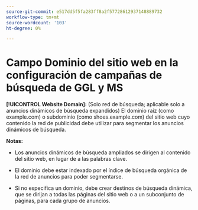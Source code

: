 ```yaml
---
source-git-commit: e517dd5f5fa283ff8a2f57728612937148889732
workflow-type: tm+mt
source-wordcount: '103'
ht-degree: 0%

---
```

# Campo Dominio del sitio web en la configuración de campañas de búsqueda de GGL y MS

**[!UICONTROL Website Domain]:** (Solo red de búsqueda; aplicable solo a anuncios dinámicos de búsqueda expandidos) El dominio raíz (como example.com) o subdominio (como shoes.example.com) del sitio web cuyo contenido la red de publicidad debe utilizar para segmentar los anuncios dinámicos de búsqueda.

**Notas:**

* Los anuncios dinámicos de búsqueda ampliados se dirigen al contenido del sitio web, en lugar de a las palabras clave.

* El dominio debe estar indexado por el índice de búsqueda orgánica de la red de anuncios para poder segmentarse.

* Si no especifica un dominio, debe crear destinos de búsqueda dinámica, que se dirijan a todas las páginas del sitio web o a un subconjunto de páginas, para cada grupo de anuncios.
